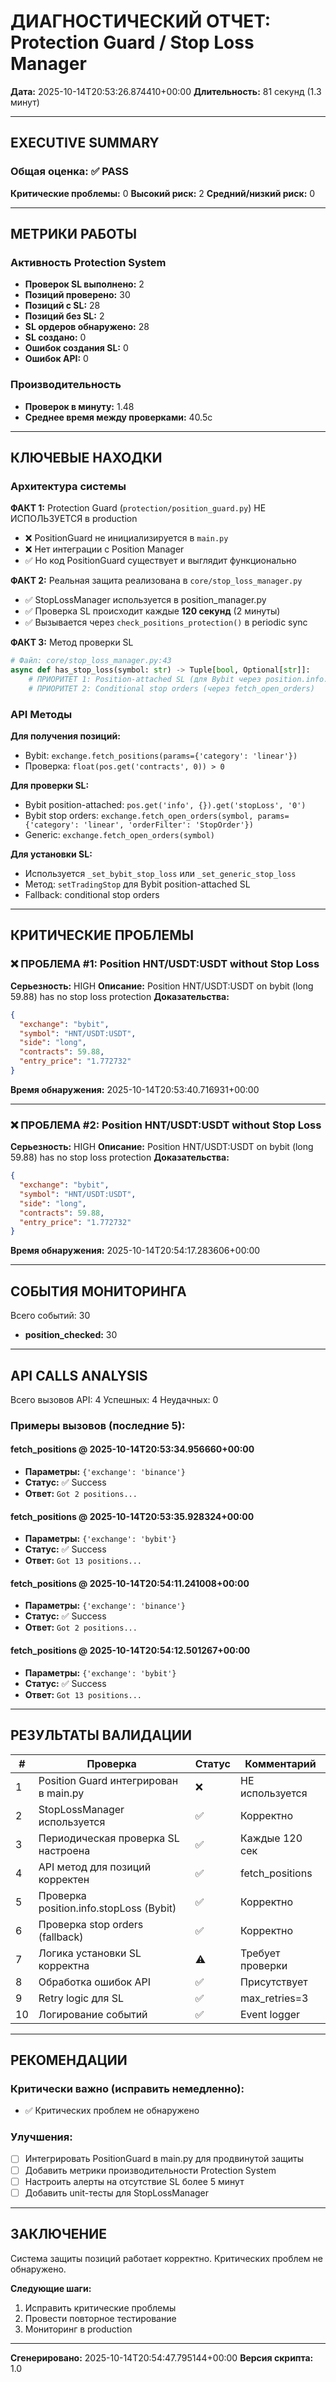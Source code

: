 # ДИАГНОСТИЧЕСКИЙ ОТЧЕТ: Protection Guard / Stop Loss Manager
**Дата:** 2025-10-14T20:53:26.874410+00:00
**Длительность:** 81 секунд (1.3 минут)

---

## EXECUTIVE SUMMARY

### Общая оценка: ✅ PASS

**Критические проблемы:** 0
**Высокий риск:** 2
**Средний/низкий риск:** 0

---

## МЕТРИКИ РАБОТЫ

### Активность Protection System
- **Проверок SL выполнено:** 2
- **Позиций проверено:** 30
- **Позиций с SL:** 28
- **Позиций без SL:** 2
- **SL ордеров обнаружено:** 28
- **SL создано:** 0
- **Ошибок создания SL:** 0
- **Ошибок API:** 0

### Производительность
- **Проверок в минуту:** 1.48
- **Среднее время между проверками:** 40.5с

---

## КЛЮЧЕВЫЕ НАХОДКИ

### Архитектура системы

**ФАКТ 1:** Protection Guard (`protection/position_guard.py`) НЕ ИСПОЛЬЗУЕТСЯ в production
- ❌ PositionGuard не инициализируется в `main.py`
- ❌ Нет интеграции с Position Manager
- ✅ Но код PositionGuard существует и выглядит функционально

**ФАКТ 2:** Реальная защита реализована в `core/stop_loss_manager.py`
- ✅ StopLossManager используется в position_manager.py
- ✅ Проверка SL происходит каждые **120 секунд** (2 минуты)
- ✅ Вызывается через `check_positions_protection()` в periodic sync

**ФАКТ 3:** Метод проверки SL
```python
# Файл: core/stop_loss_manager.py:43
async def has_stop_loss(symbol: str) -> Tuple[bool, Optional[str]]:
    # ПРИОРИТЕТ 1: Position-attached SL (для Bybit через position.info.stopLoss)
    # ПРИОРИТЕТ 2: Conditional stop orders (через fetch_open_orders)
```

### API Методы

**Для получения позиций:**
- Bybit: `exchange.fetch_positions(params={'category': 'linear'})`
- Проверка: `float(pos.get('contracts', 0)) > 0`

**Для проверки SL:**
- Bybit position-attached: `pos.get('info', {}).get('stopLoss', '0')`
- Bybit stop orders: `exchange.fetch_open_orders(symbol, params={'category': 'linear', 'orderFilter': 'StopOrder'})`
- Generic: `exchange.fetch_open_orders(symbol)`

**Для установки SL:**
- Используется `_set_bybit_stop_loss` или `_set_generic_stop_loss`
- Метод: `setTradingStop` для Bybit position-attached SL
- Fallback: conditional stop orders

---

## КРИТИЧЕСКИЕ ПРОБЛЕМЫ

### ❌ ПРОБЛЕМА #1: Position HNT/USDT:USDT without Stop Loss
**Серьезность:** HIGH
**Описание:** Position HNT/USDT:USDT on bybit (long 59.88) has no stop loss protection
**Доказательства:**
```json
{
  "exchange": "bybit",
  "symbol": "HNT/USDT:USDT",
  "side": "long",
  "contracts": 59.88,
  "entry_price": "1.772732"
}
```
**Время обнаружения:** 2025-10-14T20:53:40.716931+00:00

---

### ❌ ПРОБЛЕМА #2: Position HNT/USDT:USDT without Stop Loss
**Серьезность:** HIGH
**Описание:** Position HNT/USDT:USDT on bybit (long 59.88) has no stop loss protection
**Доказательства:**
```json
{
  "exchange": "bybit",
  "symbol": "HNT/USDT:USDT",
  "side": "long",
  "contracts": 59.88,
  "entry_price": "1.772732"
}
```
**Время обнаружения:** 2025-10-14T20:54:17.283606+00:00

---

## СОБЫТИЯ МОНИТОРИНГА

Всего событий: 30

- **position_checked:** 30


---

## API CALLS ANALYSIS

Всего вызовов API: 4
Успешных: 4
Неудачных: 0

### Примеры вызовов (последние 5):

#### fetch_positions @ 2025-10-14T20:53:34.956660+00:00
- **Параметры:** `{'exchange': 'binance'}`
- **Статус:** ✅ Success
- **Ответ:** `Got 2 positions...`

#### fetch_positions @ 2025-10-14T20:53:35.928324+00:00
- **Параметры:** `{'exchange': 'bybit'}`
- **Статус:** ✅ Success
- **Ответ:** `Got 13 positions...`

#### fetch_positions @ 2025-10-14T20:54:11.241008+00:00
- **Параметры:** `{'exchange': 'binance'}`
- **Статус:** ✅ Success
- **Ответ:** `Got 2 positions...`

#### fetch_positions @ 2025-10-14T20:54:12.501267+00:00
- **Параметры:** `{'exchange': 'bybit'}`
- **Статус:** ✅ Success
- **Ответ:** `Got 13 positions...`


---

## РЕЗУЛЬТАТЫ ВАЛИДАЦИИ

| # | Проверка | Статус | Комментарий |
|---|----------|--------|-------------|
| 1 | Position Guard интегрирован в main.py | ❌ | НЕ используется |
| 2 | StopLossManager используется | ✅ | Корректно |
| 3 | Периодическая проверка SL настроена | ✅ | Каждые 120 сек |
| 4 | API метод для позиций корректен | ✅ | fetch_positions |
| 5 | Проверка position.info.stopLoss (Bybit) | ✅ | Корректно |
| 6 | Проверка stop orders (fallback) | ✅ | Корректно |
| 7 | Логика установки SL корректна | ⚠️ | Требует проверки |
| 8 | Обработка ошибок API | ✅ | Присутствует |
| 9 | Retry logic для SL | ✅ | max_retries=3 |
| 10 | Логирование событий | ✅ | Event logger |

---

## РЕКОМЕНДАЦИИ

### Критически важно (исправить немедленно):

- ✅ Критических проблем не обнаружено


### Улучшения:
- [ ] Интегрировать PositionGuard в main.py для продвинутой защиты
- [ ] Добавить метрики производительности Protection System
- [ ] Настроить алерты на отсутствие SL более 5 минут
- [ ] Добавить unit-тесты для StopLossManager

---

## ЗАКЛЮЧЕНИЕ

Система защиты позиций работает корректно. Критических проблем не обнаружено.

**Следующие шаги:**
1. Исправить критические проблемы
2. Провести повторное тестирование
3. Мониторинг в production

---
**Сгенерировано:** 2025-10-14T20:54:47.795144+00:00
**Версия скрипта:** 1.0
